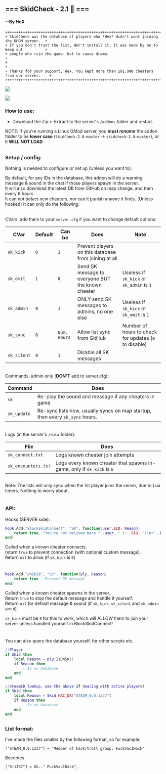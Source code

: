## === SkidCheck - 2.1 :hammer: ===
#### --By HeX

```
+++++++++++++++++++++++++++++++++++++++++++++++++++++++++++++++++++++++++++++++++++++++++
+ SkidCheck was the database of players who *Hex* didn't want joining the UHDM server.  +
+ If you don't trust the list, don't install it. It was made by me to keep out          +
+ people who ruin the game. Not to cause drama.                                         +
+                                                                                       +
+ Thanks for your support, Hex. You kept more than 191.000 cheaters from our server.    +
+++++++++++++++++++++++++++++++++++++++++++++++++++++++++++++++++++++++++++++++++++++++++
```

![](http://i.imgur.com/qJSb8nT.png)

![](http://i.imgur.com/diOzkSg.png)



### How to use:
* Download the Zip > Extract to the server's ```/addons``` folder and restart.

NOTE: If you're running a Linux GMod server, you ***must rename*** the addon folder to be **lower case**
(```SkidCheck-2.0-master``` -> ```skidcheck-2.0-master```), or it **WILL NOT LOAD**

######
##
### Setup / config:
Nothing is needed to configure or set up (Unless you want to).

By default, for any IDs in the database, this addon will do a warning message & sound
in the chat if those players spawn in the server.  
It will also download the latest DB from GitHub on map change, and then every 8 hours.  
It can not *detect* new cheaters, nor can it punish anyone it finds. (Unless hooked)
It can only do the following:

######
CVars, add them to your ```server.cfg``` if you want to change default options:

| CVar | Default | Can be | Does | Note |
| ----------- | ----- | ----- | ---------------------------------------------------- | -------------------------------------------- |
|```sk_kick```|```0```|```1```| Prevent players on this database from joining at all | |
|```sk_omit```|```1```|```0```| Send SK message to everyone BUT the known cheater | Useless if ```sk_kick``` or ```sk_admin``` is ```1``` |
|```sk_admin```|```0```|```1```| ONLY send SK messages to admins, no one else | Useless if ```sk_kick``` or ```sk_omit``` is ```1``` |
|```sk_sync```|```8```| ```Num. Hours``` | Allow list sync from GitHub | Number of hours to check for updates (```0``` to disable) |
|```sk_silent```|```0```|```1```| Disable all SK messages |  |


######
Commands, admin only (**DON'T** add to server.cfg):

| Command | Does |
| ------- | ---- |
|```sk```| Re-play the sound and message if any cheaters in game |
|```sk_update```| Re-sync lists now, usually syncs on map startup, then every ```sk_sync``` hours.


######
Logs (in the server's ```/data``` folder):

| File | Does |
| ------- | ---- |
|```sk_connect.txt```| Logs known cheater join attempts |
|```sk_encounters.txt```| Logs every known cheater that spawns in-game, only if ```sk_kick``` is ```0``` |


##

Note: The lists will only sync when the 1st player joins the server, due to Lua timers.
Nothing to worry about.

#

### API:
Hooks (SERVER side):

```lua
hook.Add("BlockSkidConnect", "SK", function(user,SID, Reason)
	return true, "You're not welcome here "..user.." ("..SID..")\n<"..Reason..">" --Reject connection
end)
```
Called when a known cheater connects.  
return ```true``` to prevent connection (with optional custom message).  
Return ```nil``` to allow (if ```sk_kick``` is ```0```)
#



```lua
hook.Add("OnSkid", "SK", function(ply, Reason)
	return true --Prevent SK message
end)
```

Called when a known cheater spawns in the server.  
Return ```true``` to stop the default message and handle it yourself.  
Return ```nil``` for default message & sound (if ```sk_kick```, ```sk_silent``` and ```sk_admin``` are ```0```)  

```sk_kick``` must be ```0``` for this to work, which will ALLOW them to join your server unless handled yourself in BlockSkidConnect!  

#



You can also query the database yourself, for other scripts etc.
```lua
//Player
if Skid then
	local Reason = ply:IsOnSK()
	if Reason then
		--Is on database
	end
end

//SteamID lookup, use the above if dealing with active players!
if Skid then
	local Reason = Skid.HAC_DB["STEAM_0:0:1337"]
	if Reason then
		--Is on database
	end
end
```


##
### List format:
I've made the files smaller by the following format, so for example:
```
["STEAM_0:0:1337"] = "Member of hack/troll group: FuckVacIHack"
```
Becomes
```
["0:1337"] = GG.." FuckVacIHack",
```
##
